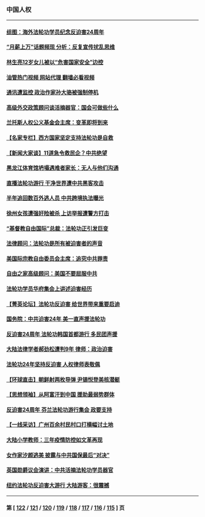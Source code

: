 ### 中国人权
---
#### [组图：海外法轮功学员纪念反迫害24周年](../../pages/ncid278/n14037675.md?07271245) 
#### [“月薪上万”话题频现 分析：反复宣传扰乱思维](../../pages/ncid278/n14042204.md?07271245) 
#### [林生亮12岁女儿被以“危害国家安全”边控](../../pages/ncid278/n14042116.md?07271245) 
#### [油管热门视频 网站代理 翻墙必看视频](http://138.2.39.72:81/youtube.html?epic-marker?07271245)
#### [通讯遭监控 政治作家孙大骆被强制停机](../../pages/ncid278/n14041804.md?07271245) 
#### [高级外交政策顾问谈活摘器官：国会可做些什么](../../pages/ncid278/n14041396.md?07271245) 
#### [兰托斯人权公义基金会主席：变革即将到来](../../pages/ncid278/n14041358.md?07271245) 
#### [【名家专栏】西方国家坚定支持法轮功是自救](../../pages/ncid278/n14041000.md?07271245) 
#### [【新闻大家谈】11道急令救民企？中共绝望](../../pages/ncid278/n14040944.md?07271245) 
#### [黑龙江体育馆坍塌遇难者家长：无人与他们沟通](../../pages/ncid278/n14040699.md?07271245) 
#### [直播法轮功游行 干净世界遭中共黑客攻击](../../pages/ncid278/n14039822.md?07271245) 
#### [半年追回数百外逃人员 中共跨境执法曝光](../../pages/ncid278/n14039923.md?07271245) 
#### [徐州女孩遭强奸险被杀 上访举报遭警方打击](../../pages/ncid278/n14039644.md?07271245) 
#### [“基督教自由国际”总裁：法轮功正引发巨变](../../pages/ncid278/n14039180.md?07271245) 
#### [法律顾问：法轮功是所有被迫害者的声音](../../pages/ncid278/n14039151.md?07271245) 
#### [美国际宗教自由委员会主席：追究中共罪责](../../pages/ncid278/n14039122.md?07271245) 
#### [自由之家高级顾问：美国不要屈服中共](../../pages/ncid278/n14039120.md?07271245) 
#### [法轮功学员华府集会上讲述迫害经历](../../pages/ncid278/n14039115.md?07271245) 
#### [【菁英论坛】法轮功反迫害 给世界带来重要启迪](../../pages/ncid278/n14038884.md?07271245) 
#### [国务院：中共迫害24年 美一直声援法轮功](../../pages/ncid278/n14038806.md?07271245) 
#### [反迫害24周年 法轮功韩国首都游行 多民团声援](../../pages/ncid278/n14038512.md?07271245) 
#### [大陆法律学者郝劲松遭判9年 律师：政治迫害](../../pages/ncid278/n14038452.md?07271245) 
#### [法轮功24年坚持反迫害 人权律师表敬佩](../../pages/ncid278/n14038253.md?07271245) 
#### [【环球直击】朝鲜射两枚导弹 尹锡悦登美核潜艇](../../pages/ncid278/n14037946.md?07271245) 
#### [【思想领袖】从阿富汗到中国 援助最弱势群体](../../pages/ncid278/n14011884.md?07271245) 
#### [反迫害24周年 芬兰法轮功游行集会 政要支持](../../pages/ncid278/n14037540.md?07271245) 
#### [【一线采访】广州百余村民村口打横幅讨土地](../../pages/ncid278/n14036620.md?07271245) 
#### [大陆小学教师：三年疫情防控如文革再现](../../pages/ncid278/n14036418.md?07271245) 
#### [女作家汐颜逃美 披露与中共国保最后“对决”](../../pages/ncid278/n14036398.md?07271245) 
#### [英国勋爵议会演讲：中共活摘法轮功学员器官](../../pages/ncid278/n14036389.md?07271245) 
#### [纽约法轮功反迫害大游行 大陆游客：很震撼](../../pages/ncid278/n14035017.md?07271245) 

---
#### 第 [ [122](./122.md?07271245) / [121](./121.md?07271245) / [120](./120.md?07271245) / [119](./119.md?07271245) / [118](./118.md?07271245) / [117](./117.md?07271245) / [116](./116.md?07271245) / [115](./115.md?07271245) ] 页
